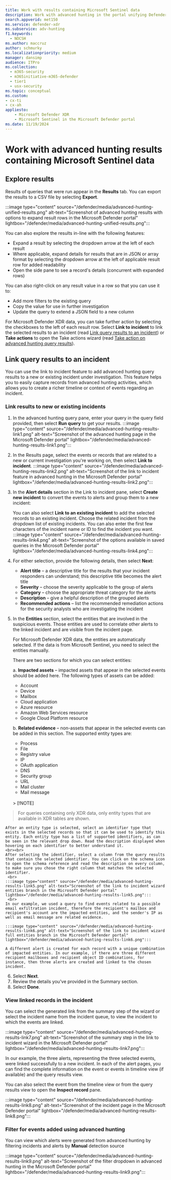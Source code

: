 ```yaml
---
title: Work with results containing Microsoft Sentinel data
description: Work with advanced hunting in the portal unifying Defender XDR and Sentinel data
search.appverid: met150
ms.service: defender-xdr
ms.subservice: adv-hunting
f1.keywords: 
  - NOCSH
ms.author: maccruz
author: schmurky
ms.localizationpriority: medium
manager: dansimp
audience: ITPro
ms.collection: 
  - m365-security
  - m365initiative-m365-defender
  - tier1
  - usx-security
ms.topic: conceptual
ms.custom:
- cx-ti
- cx-ah
appliesto:
    - Microsoft Defender XDR
    - Microsoft Sentinel in the Microsoft Defender portal
ms.date: 11/19/2024
---
```


# Work with advanced hunting results containing Microsoft Sentinel data

## Explore results

Results of queries that were run appear in the **Results** tab. You can export the results to a CSV file by selecting **Export**. 

:::image type="content" source="/defender/media/advanced-hunting-unified-results.png" alt-text="Screenshot of advanced hunting results with options to expand result rows in the Microsoft Defender portal" lightbox="/defender/media/advanced-hunting-unified-results.png":::

You can also explore the results in-line with the following features:

- Expand a result by selecting the dropdown arrow at the left of each result
- Where applicable, expand details for results that are in JSON or array format by selecting the dropdown arrow at the left of applicable result row for added readability
- Open the side pane to see a record's details (concurrent with expanded rows)

You can also right-click on any result value in a row so that you can use it to:
- Add more filters to the existing query
- Copy the value for use in further investigation
- Update the query to extend a JSON field to a new column

For Microsoft Defender XDR data, you can take further action by selecting the checkboxes to the left of each result row. Select **Link to incident** to link the selected results to an incident (read [Link query results to an incident](advanced-hunting-link-to-incident.md)) or **Take actions** to open the Take actions wizard (read [Take action on advanced hunting query results](advanced-hunting-take-action.md)).

## Link query results to an incident

You can use the link to incident feature to add advanced hunting query results to a new or existing incident under investigation. This feature helps you to easily capture records from advanced hunting activities, which allows you to create a richer timeline or context of events regarding an incident.

### Link results to new or existing incidents

1.	In the advanced hunting query pane, enter your query in the query field provided, then select **Run query** to get your results.
   :::image type="content" source="/defender/media/advanced-hunting-results-link1.png" alt-text="Screenshot of the advanced hunting page in the Microsoft Defender portal" lightbox="/defender/media/advanced-hunting-results-link1.png":::

2.	In the Results page, select the events or records that are related to a new or current investigation you're working on, then select **Link to incident**.
   :::image type="content" source="/defender/media/advanced-hunting-results-link2.png" alt-text="Screenshot of the link to incident feature in advanced hunting in the Microsoft Defender portal" lightbox="/defender/media/advanced-hunting-results-link2.png":::

3.	In the **Alert details** section in the Link to incident pane, select **Create new incident** to convert the events to alerts and group them to a new incident:

    You can also select **Link to an existing incident** to add the selected records to an existing incident. Choose the related incident from the dropdown list of existing incidents. You can also enter the first few characters of the incident name or ID to find the incident you want.<br>
   :::image type="content" source="/defender/media/advanced-hunting-results-link4.png" alt-text="Screenshot of the options available in saved queries in the Microsoft Defender portal" lightbox="/defender/media/advanced-hunting-results-link4.png":::
4.	For either selection, provide the following details, then select **Next**:
    - **Alert title** – a descriptive title for the results that your incident responders can understand; this descriptive title becomes the alert title
    - **Severity** – choose the severity applicable to the group of alerts
    - **Category** – choose the appropriate threat category for the alerts
    - **Description** – give a helpful description of the grouped alerts
    - **Recommended actions** – list the recommended remediation actions for the security analysts who are investigating the incident
5.	In the **Entities** section, select the entities that are involved in the suspicious events. Those entities are used to correlate other alerts to the linked incident and are visible from the incident page. 

      For Microsoft Defender XDR data, the entities are automatically selected. If the data is from Microsoft Sentinel, you need to select the entities manually.

      There are two sections for which you can select entities:

    a. **Impacted assets** – impacted assets that appear in the selected events should be added here. The following types of assets can be added: 
    - Account
    - Device
    - Mailbox
    - Cloud application
    - Azure resource
    - Amazon Web Services resource
    - Google Cloud Platform resource

    b. **Related evidence** – non-assets that appear in the selected events can be added in this section. The supported entity types are:
    - Process
    - File
    - Registry value
    - IP
    - OAuth application
    - DNS
    - Security group
    - URL
    - Mail cluster
    - Mail message
    <br>
    > [!NOTE]
  > For queries containing only XDR data, only entity types that are available in XDR tables are shown.

    After an entity type is selected, select an identifier type that exists in the selected records so that it can be used to identify this entity. Each entity type has a list of supported identifiers, as can be seen in the relevant drop down. Read the description displayed when hovering on each identifier to better understand it. 
    <br><br>
    After selecting the identifier, select a column from the query results that contain the selected identifier. You can click on the schema icon to open the schema reference and read the description on every column, to make sure you chose the right column that matches the selected identifier. 
     <br>
    :::image type="content" source="/defender/media/advanced-hunting-results-link5.png" alt-text="Screenshot of the link to incident wizard entities branch in the Microsoft Defender portal" lightbox="/defender/media/advanced-hunting-results-link5.png":::
     <br>
    In our example, we used a query to find events related to a possible email exfiltration incident, therefore the recipient's mailbox and recipient's account are the impacted entities, and the sender's IP as well as email message are related evidence.
    
    :::image type="content" source="/defender/media/advanced-hunting-results-link6.png" alt-text="Screenshot of the link to incident wizard full entities branch in the Microsoft Defender portal" lightbox="/defender/media/advanced-hunting-results-link6.png":::
    
    A different alert is created for each record with a unique combination of impacted entities. In our example, if there are three different recipient mailboxes and recipient object ID combinations, for instance, then three alerts are created and linked to the chosen incident.

6. Select **Next**.
7. Review the details you've provided in the Summary section. 
8.	Select **Done**.

### View linked records in the incident
You can select the generated link from the summary step of the wizard or select the incident name from the incident queue, to view the incident to which the events are linked.

:::image type="content" source="/defender/media/advanced-hunting-results-link7.png" alt-text="Screenshot of the summary step in the link to incident wizard in the Microsoft Defender portal" lightbox="/defender/media/advanced-hunting-results-link7.png":::

In our example, the three alerts, representing the three selected events, were linked successfully to a new incident.
In each of the alert pages, you can find the complete information on the event or events in timeline view (if available) and the query results view. 

You can also select the event from the timeline view or from the query results view to open the **Inspect record** pane.

:::image type="content" source="/defender/media/advanced-hunting-results-link8.png" alt-text="Screenshot of the incident page in the Microsoft Defender portal" lightbox="/defender/media/advanced-hunting-results-link8.png":::

### Filter for events added using advanced hunting
You can view which alerts were generated from advanced hunting by filtering incidents and alerts by **Manual** detection source 

:::image type="content" source="/defender/media/advanced-hunting-results-link9.png" alt-text="Screenshot of the filter dropdown in advanced hunting in the Microsoft Defender portal" lightbox="/defender/media/advanced-hunting-results-link9.png":::